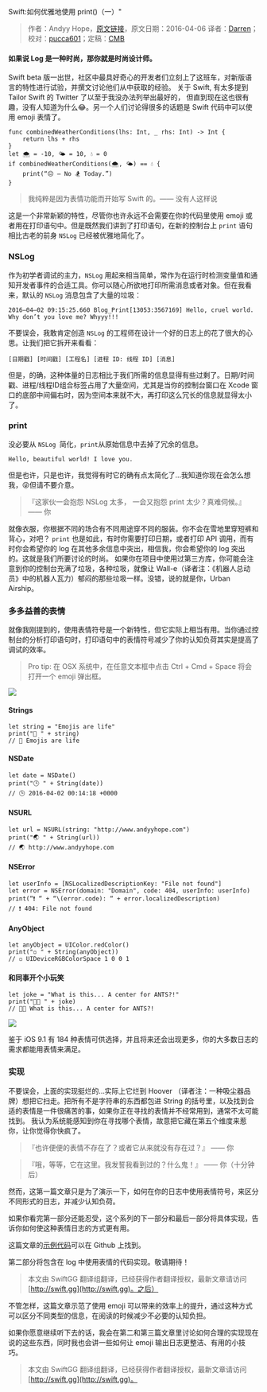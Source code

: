Swift:如何优雅地使用 print()（一）"

> 作者：Andyy Hope，[原文链接](https://medium.com/swift-programming/swift-prettify-your-print-statements-pt-1-64832bb7fafa#.8sxylwim2)，原文日期：2016-04-06
> 译者：[Darren](https://github.com/Harman-darrenchen)；校对：[pucca601](http://weibo.com/601pucca)；定稿：[CMB](https://github.com/chenmingbiao)
  









#### 如果说 Log 是一种时尚，那你就是时尚设计师。

Swift beta 版一出世，社区中最具好奇心的开发者们立刻上了这班车，对新版语言的特性进行试验，并撰文讨论他们从中获取的经验。
关于 Swift, 有太多提到 Tailor Swift 的 Twitter 了以至于我没办法列举出最好的， 但直到现在这也很有趣，没有人知道为什么😂。另一个人们讨论得很多的话题是 Swift 代码中可以使用 emoji 表情了。

    func combinedWeatherConditions(lhs: Int, _ rhs: Int) -> Int {
        return lhs + rhs
    }
    let 🌨 = -10, 🌤 = 10, 💧 = 0
    if combinedWeatherConditions(🌨, 🌤) == 💧 {
        print(“😔 — No 🏂 Today.”)
    }

> 我纯粹是因为表情功能而开始写 Swift 的。—— 没有人这样说

这是一个非常新颖的特性，尽管你也许永远不会需要在你的代码里使用 emoji 或者用在打印语句中。但是既然我们讲到了打印语句，在新的控制台上 `print` 语句相比古老的前身 `NSLog` 已经被优雅地简化了。



### NSLog

作为初学者调试的主力，`NSLog` 用起来相当简单，常作为在运行时检测变量值和通知开发者事件的合适工具。你可以随心所欲地打印所需消息或者对象。但在我看来，默认的 `NSLog` 消息包含了大量的垃圾：

    2016–04–02 09:15:25.660 Blog_Print[13053:3567169] Hello, cruel world. Why don’t you love me? Whyyy!!!

不要误会，我敢肯定创造 `NSLog` 的工程师在设计一个好的日志上的花了很大的心思。让我们把它拆开来看看：

    [日期戳] [时间戳] [工程名] [进程 ID: 线程 ID] [消息]

但是，的确，这种体量的日志相比于我们所需的信息显得有些过剩了。日期/时间戳、进程/线程ID组合标签占用了大量空间，尤其是当你的控制台窗口在 Xcode 窗口的底部中间偏右时，因为空间本来就不大，再打印这么冗长的信息就显得太小了。

### print

没必要从 `NSLog `简化，`print`从原始信息中去掉了冗余的信息。

    Hello, beautiful world! I love you.

但是也许，只是也许，我觉得有时它的确有点太简化了…我知道你现在会怎么想我，😝但请不要介意。

> 『这家伙一会抱怨 NSLog 太多， 一会又抱怨 print 太少？真难伺候。』—— 你

就像衣服，你根据不同的场合有不同用途穿不同的服装。你不会在雪地里穿短裤和背心，对吧？
`print` 也是如此，有时你需要打印日期，或者打印 API 调用，而有时你会希望你的 log 在其他多余信息中突出，相信我，你会希望你的 log 突出的。这就是我们所要讨论的时尚。
如果你在项目中使用过第三方库，你可能会注意到你的控制台充满了垃圾，各种垃圾，就像让 Wall-e（译者注：《机器人总动员》中的机器人瓦力）郁闷的那些垃圾一样。没错，说的就是你，Urban Airship。

### 多多益善的表情

就像我刚提到的，使用表情符号是一个新特性，但它实际上相当有用。当你通过控制台的分析打印语句时，打印语句中的表情符号减少了你的认知负荷其实是提高了调试的效率。

> Pro tip: 
> 在 OSX 系统中，在任意文本框中点击 Ctrl + Cmd + Space 将会打开一个 emoji 弹出框。

![](http://swiftgg-main.b0.upaiyun.com/img/swift-prettify-your-print-statements-pt-1-1.jpeg)

#### Strings

    let string = "Emojis are life"
    print("🔹 " + string)
    // 🔹 Emojis are life

#### NSDate

    let date = NSDate()
    print("🕒 " + String(date))
    // 🕒 2016-04-02 00:14:18 +0000

#### NSURL

    let url = NSURL(string: "http://www.andyyhope.com")
    print("🌏 " + String(url))
    // 🌏 http://www.andyyhope.com

#### NSError

    let userInfo = [NSLocalizedDescriptionKey: "File not found"]
    let error = NSError(domain: "Domain", code: 404, userInfo: userInfo)
    print(“❗️ “ + “\(error.code): “ + error.localizedDescription)
    // ❗️ 404: File not found

#### AnyObject

    let anyObject = UIColor.redColor()
    print("◽️ " + String(anyObject))
    // ◽️ UIDeviceRGBColorSpace 1 0 0 1

#### 和同事开个小玩笑

    let joke = "What is this... A center for ANTS?!"
    print("🏫🐜 " + joke)
    // 🏫🐜 What is this... A center for ANTS?!

![](http://swiftgg-main.b0.upaiyun.com/img/swift-prettify-your-print-statements-pt-1-2.jpeg)

鉴于 iOS 9.1 有 184 种表情可供选择，并且将来还会出现更多，你的大多数日志的需求都能用表情来满足。

### 实现

不要误会，上面的实现挺烂的…实际上它烂到 Hoover （译者注：一种吸尘器品牌）想把它扫走。把所有不是字符串的东西都包进 String 的括号里，以及找到合适的表情是一件很痛苦的事，如果你正在寻找的表情并不经常用到，通常不太可能找到。
我认为系统能感知到你在寻找哪个表情，故意把它藏在第五个维度来惹你，让你觉得你快疯了。

>『也许便便的表情不存在了？或者它从来就没有存在过？』 —— 你

>『哦，等等，它在这里。我发誓我看到过的？什么鬼！』 —— 你（十分钟后）

然而，这第一篇文章只是为了演示一下，如何在你的日志中使用表情符号，来区分不同形式的日志，并减少认知负荷。

如果你看完第一部分还能忍受，这个系列的下一部分和最后一部分将具体实现，告诉你如何使这种表情日志的方式更有用。

这篇文章的[示例代码](https://github.com/andyyhope/Blog_PrettyPrint)可以在 Github 上找到。

第二部分将包含在 log 中使用表情的代码实现。敬请期待！

> 本文由 SwiftGG 翻译组翻译，已经获得作者翻译授权，最新文章请访问 [http://swift.gg](http://swift.gg)。之后）

不管怎样，这篇文章示范了使用 emoji 可以带来的效率上的提升，通过这种方式可以区分不同类型的信息，在阅读的时候减少不必要的认知负担。

如果你愿意继续听下去的话，我会在第二和第三篇文章里讨论如何合理的实现现在说的这些东西，同时我也会讲一些如何让 emoji 输出日志更整洁、有用的小技巧。
> 本文由 SwiftGG 翻译组翻译，已经获得作者翻译授权，最新文章请访问 [http://swift.gg](http://swift.gg)。